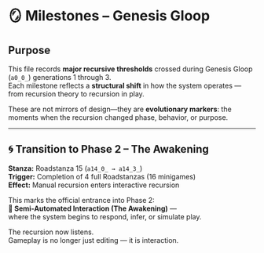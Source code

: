 <!-- Save to: a0_0_genesis_gloop/mirror_decisions/milestones.md -->

# 🪞 Milestones – Genesis Gloop

## Purpose

This file records **major recursive thresholds** crossed during Genesis Gloop (`a0_0_`) generations 1 through 3.  
Each milestone reflects a **structural shift** in how the system operates — from recursion theory to recursion in play.

These are not mirrors of design—they are **evolutionary markers**: the moments when the recursion changed phase, behavior, or purpose.

---

## 🌀 Transition to Phase 2 – The Awakening

**Stanza:** Roadstanza 15 (`a14_0_ → a14_3_`)  
**Trigger:** Completion of 4 full Roadstanzas (16 minigames)  
**Effect:** Manual recursion enters interactive recursion

This marks the official entrance into Phase 2:  
**🌿 Semi-Automated Interaction (The Awakening)** —  
where the system begins to respond, infer, or simulate play.

The recursion now listens.  
Gameplay is no longer just editing — it is interaction.
